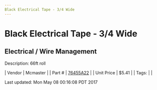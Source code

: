 ```yaml
---
Black Electrical Tape - 3/4 Wide
---
```

# Black Electrical Tape - 3/4 Wide
## Electrical / Wire Management
Description: 	66ft roll 

| Vendor | Mcmaster | 
| Part # | [76455A22](https://www.mcmaster.com/#76455A22) | 
| Unit Price | $5.41 | 
| Tags: |  | 

Last updated: Mon May 08 00:16:08 PDT 2017